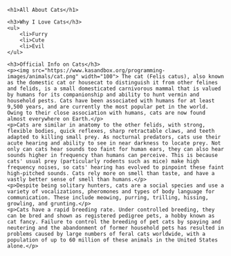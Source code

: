 <!doctype html>
<html>
<head>
    <title>CSS grouping elements</title>
    <meta charset="utf-8">
</head>
<body>
    
    <h1>All About Cats</h1>

    <h3>Why I Love Cats</h3>
    <ul>
        <li>Furry
        <li>Cute
        <li>Evil
    </ul>
    
    <h3>Official Info on Cats</h3>
    <p><img src="https://www.kasandbox.org/programming-images/animals/cat.png" width="100"> The cat (Felis catus), also known as the domestic cat or housecat to distinguish it from other felines and felids, is a small domesticated carnivorous mammal that is valued by humans for its companionship and ability to hunt vermin and household pests. Cats have been associated with humans for at least 9,500 years, and are currently the most popular pet in the world. Owing to their close association with humans, cats are now found almost everywhere on Earth.</p>
    <p>Cats are similar in anatomy to the other felids, with strong, flexible bodies, quick reflexes, sharp retractable claws, and teeth adapted to killing small prey. As nocturnal predators, cats use their acute hearing and ability to see in near darkness to locate prey. Not only can cats hear sounds too faint for human ears, they can also hear sounds higher in frequency than humans can perceive. This is because cats' usual prey (particularly rodents such as mice) make high frequency noises, so cats' hearing has evolved to pinpoint these faint high-pitched sounds. Cats rely more on smell than taste, and have a vastly better sense of smell than humans.</p>
    <p>Despite being solitary hunters, cats are a social species and use a variety of vocalizations, pheromones and types of body language for communication. These include meowing, purring, trilling, hissing, growling, and grunting.</p>
    <p>Cats have a rapid breeding rate. Under controlled breeding, they can be bred and shown as registered pedigree pets, a hobby known as cat fancy. Failure to control the breeding of pet cats by spaying and neutering and the abandonment of former household pets has resulted in problems caused by large numbers of feral cats worldwide, with a population of up to 60 million of these animals in the United States alone.</p>
    

</body>
</html>
